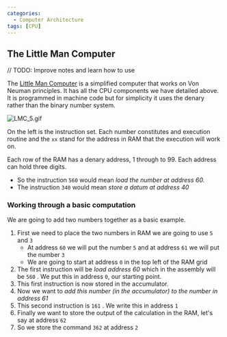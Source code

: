 ```yaml
---
categories:
  - Computer Architecture
tags: [CPU]
---
```


## The Little Man Computer

// TODO: Improve notes and learn how to use

The [Little Man Computer](https://peterhigginson.co.uk/lmc/) is a simplified computer that works on Von Neuman principles. It has all the CPU components we have detailed above. It is programmed in machine code but for simplicity it uses the denary rather than the binary number system.

![LMC_5.gif](/_img/LMC_5.gif)

On the left is the instruction set. Each number constitutes and execution routine and the `xx` stand for the address in RAM that the execution will work on.

Each row of the RAM has a denary address, 1 through to 99. Each address can hold three digits.

- So the instruction `560` would mean _load the number at address 60._
- The instruction `340` would mean _store a datum at address 40_

### Working through a basic computation

We are going to add two numbers together as a basic example.

1. First we need to place the two numbers in RAM we are going to use `5` and `3`
   - At address `60` we will put the number `5` and at address `61` we will put the number `3`
   - We are going to start at address `0` in the top left of the RAM grid
1. The first instruction will be _load address 60_ which in the assembly will be `560` . We put this in address `0`, our starting point.
1. This first instruction is now stored in the accumulator.
1. Now we want to _add this number (in the accumulator) to the number in address 61_
1. This second instruction is `161` . We write this in address `1`
1. Finally we want to store the output of the calculation in the RAM, let's say at address `62`
1. So we store the command `362` at address `2`
